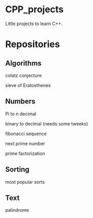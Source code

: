 # CPP_projects

Little projects to learn C++.

# Repositories

## Algorithms
colatz conjecture

sieve of Eratosthenes
## Numbers
Pi to n decimal

binary to decimal (needs some tweeks)

fibonacci sequence

next prime number

prime factorization

## Sorting
most popular sorts

## Text
palindrome


